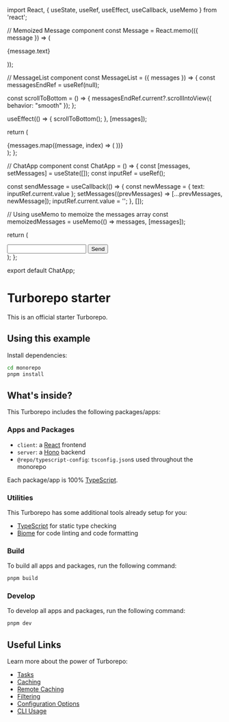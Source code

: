 import React, { useState, useRef, useEffect, useCallback, useMemo } from 'react';

// Memoized Message component
const Message = React.memo(({ message }) => (
  <div className="message">
    <p>{message.text}</p>
  </div>
));

// MessageList component
const MessageList = ({ messages }) => {
  const messagesEndRef = useRef(null);

  const scrollToBottom = () => {
    messagesEndRef.current?.scrollIntoView({ behavior: "smooth" });
  };

  useEffect(() => {
    scrollToBottom();
  }, [messages]);

  return (
    <div className="message-list">
      {messages.map((message, index) => (
        <Message key={index} message={message} />
      ))}
      <div ref={messagesEndRef} />
    </div>
  );
};

// ChatApp component
const ChatApp = () => {
  const [messages, setMessages] = useState([]);
  const inputRef = useRef();

  const sendMessage = useCallback(() => {
    const newMessage = { text: inputRef.current.value };
    setMessages((prevMessages) => [...prevMessages, newMessage]);
    inputRef.current.value = '';
  }, []);

  // Using useMemo to memoize the messages array
  const memoizedMessages = useMemo(() => messages, [messages]);

  return (
    <div className="chat-app">
      <MessageList messages={memoizedMessages} />
      <input type="text" ref={inputRef} />
      <button onClick={sendMessage}>Send</button>
    </div>
  );
};

export default ChatApp;



# Turborepo starter

This is an official starter Turborepo.

## Using this example

Install dependencies:

```sh
cd monorepo
pnpm install
```

## What's inside?

This Turborepo includes the following packages/apps:

### Apps and Packages

- `client`: a [React](https://vitejs.dev/) frontend
- `server`: a [Hono](https://hono.dev/) backend
- `@repo/typescript-config`: `tsconfig.json`s used throughout the monorepo

Each package/app is 100% [TypeScript](https://www.typescriptlang.org/).

### Utilities

This Turborepo has some additional tools already setup for you:

- [TypeScript](https://www.typescriptlang.org/) for static type checking
- [Biome](https://biomejs.dev/ja/) for code linting and code formatting

### Build

To build all apps and packages, run the following command:

```sh
pnpm build
```

### Develop

To develop all apps and packages, run the following command:

```sh
pnpm dev
```

## Useful Links

Learn more about the power of Turborepo:

- [Tasks](https://turbo.build/repo/docs/core-concepts/monorepos/running-tasks)
- [Caching](https://turbo.build/repo/docs/core-concepts/caching)
- [Remote Caching](https://turbo.build/repo/docs/core-concepts/remote-caching)
- [Filtering](https://turbo.build/repo/docs/core-concepts/monorepos/filtering)
- [Configuration Options](https://turbo.build/repo/docs/reference/configuration)
- [CLI Usage](https://turbo.build/repo/docs/reference/command-line-reference)
